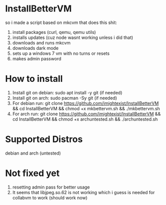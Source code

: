 # InstallBetterVM

so i made a script based on mkcvm that does this shit:
1. install packages (curl, qemu, qemu utils)
2. installs updates (cuz node wasnt working unless i did that)
3. downloads and runs mkcvm
4. downloads dark mode
5. sets up a windows 7 vm with no turns or resets
6. makes admin password

# How to install
1. Install git on debian: sudo apt install -y git (if needed)
2. Install git on arch: sudo pacman -Sy git (if needed)
3. For debian run: git clone https://github.com/imightexist/InstallBetterVM && cd InstallBetterVM && chmod +x mkbettervm.sh && ./mkbettervm.sh
4. For arch run: git clone https://github.com/imightexist/InstallBetterVM && cd InstallBetterVM && chmod +x archuntested.sh && ./archuntested.sh

# Supported Distros
debian and arch (untested)

# Not fixed yet
1. resetting admin pass for better usage
2. It seems that libjpeg.so.62 is not working which i guess is needed for collabvm to work (should work now)
